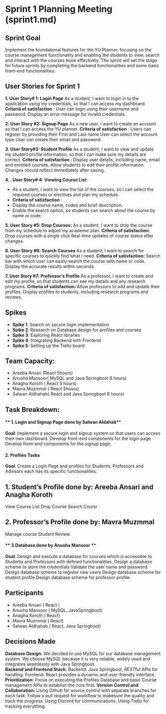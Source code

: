 
# Sprint 1 Planning Meeting (sprint1.md)

## Sprint Goal
Implement the foundational features for the YU Planner, focusing on the course management functionality and enabling the students to view, search and interact with the courses more effectively. The sprint will set the stage for future sprints by completing the backend functionalities and some basic front-end functionalities.

## User Stories for Sprint 1
**1. User Story# 1: Login Page**
As a student, I want to login in to the application using my credentials, so that I can access my dashboard. 
 **Criteria of satisfaction** :
User can login using their username and password.
Display an error message for invalid credentials.

**2.  User Story #2: Signup Page**
As a new user, I want to create an account so that I can access the YU planner.
 **Criteria of satisfaction** :
Users can register by providing their First and Last name 
User can select the account type 
User can create their email and password. 

**3. User Story#3: Student Profile**
As a student, I want to view and update my student profile information, so that I can make sure my details are correct. 
 **Criteria of satisfaction** :
Display user details, including name, email and enrolled courses.
Allow students to edit their profile information.
Changes should reflect immediately after saving. 

**4. . User Story# 4: Viewing Course List**:
   - As a student, I want to view the list of the courses, so I can select the required courses or electives and plan my schedule.
   - **Criteria of satisfaction** :
   - Display the course name, codes and brief description.
   - Enable the search option, so students can search about the course by name or code.

**5. User Story #5: Drop Courses:**
As a student, I want to drop the course from my schedule to adjust my academic plan.
**Criteria of satisfaction:** 
Drop courses with a single click
Real-time updates of course status after changes. 

 **6. User Story #6: Search Courses**
As a student, I want to search for specific courses to quickly find what I need.
**Criteria of satisfaction:**
Search bar with which user can easily search the course with name or code. 
Display the accurate results within seconds

**7. User Story #7: Professor’s Profile**
As a professor, I want to create and edit my profile, so that students can see my details and any research programs.
**Criteria of satisfaction:**
Allow professors to add and update their profiles.
Display profiles to students, including research programs and reviews.

## Spikes
- **Spike 1**:  Search on secure login implementation
- **Spike 2**:  Research on Database design for profiles and courses
- **Spike 3**: Exploring React libraries 
- **Spike 4**: Integrating Backend with Frontend
- **Spike 5**: Setting up the Trello board

## Team Capacity:
- Areeba Ansari (React 5hours)
- Anusha Mansoor( MySQL and Java Springboot 8 hours)
- Anagha Koroth ( React 5 hours)
- Mavra Muzmmal ( React 5hours)
- Salwan Aldhahab( React and Java Springboot 8 hours)


## Task Breakdown:

#### ** 1. Login and Signup Page done by Salwan Aldahab**
**Goal**: Implement a secure login and signup system so that users can access their own dashboard.
Develop front-end components for the login page
Develop front-end components for the signup page.

#### **2. Profiles Tasks**
**Goal**:  Create a Login Page and profiles for Students, Professors and Advisors each has its specific functionalities.

## 1. Student’s Profile  done by: Areeba Ansari and Anagha Koroth
View Course List 
Drop Course
Search Coursr
## 2. Professor’s Profile done by: Mavra Muzmmal
Manage course
Student Review

#### ** 3.Database done by Anusha Mansoor **
**Goal**: Design and execute a database for courses which is accessible to Students and Professors with defined functionalities.
Design a database scheme to store the credentials
Validate the user name and password
Design database scheme to register new users
Design database scheme for student profile
Design database scheme for professor profile.

## Participants
- Areeba Ansari  ( React )
- Anusha Mansoor ( MySQL, JavaSpringboot)
- Anagha Koroth ( React)
- Mavra Muzmmal ( React)
- Salwan Aldhahab ( React, Java Springboot)

## Decisions Made
**Database Design:**
We decided to use MySQL for our database management system. We choose MySQL because it is very reliable, widely used and integrates seamlessly with Java Springboot.  
**Backend and Frontend Stack:**
Backend: Java Springboot, RESTful APIs for handling.
Frontend: React provides a dynamic and user-friendly interface. 
**Prioritization:**
Focus on executing the Profiles Database and basic Course management APIs to establish the core first.
**Version Control and Collaboration:**
Using Github for source control with separate branches for each task.
Follow a pull request for workflow to makesure the quality and track the progress.
Using Discord for communications.
Using Trello for tracking everything. 
